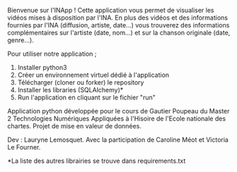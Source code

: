 Bienvenue sur l'INApp !
Cette application vous permet de visualiser les vidéos mises à disposition par l'INA. En plus des vidéos et des informations fournies par l'INA (diffusion, artiste, date...) vous trouverez des informations complémentaires sur l'artiste (date, nom...) et sur la chanson originale (date, genre...).

Pour utiliser notre application ;

1. Installer python3
2. Créer un environnement virtuel dédié à l'application
3. Télécharger (cloner ou forker) le repository
4. Installer les libraries (SQLAlchemy)*
5. Run l'application en cliquant sur le fichier "run"


Application python développée pour le cours de Gautier Poupeau du Master 2 Technologies Numériques Appliquées à l'Hisoire de l'Ecole nationale des chartes. Projet de mise en valeur de données.

Dev : Lauryne Lemosquet.
Avec la participation de Caroline Méot et Victoria Le Fourner.

*La liste des autres librairies se trouve dans requirements.txt
